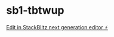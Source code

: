 # sb1-tbtwup

[Edit in StackBlitz next generation editor ⚡️](https://stackblitz.com/~/github.com/ausl0/sb1-tbtwup)
